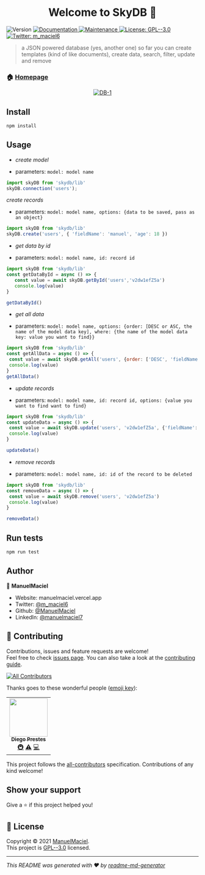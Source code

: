 <h1 align="center">Welcome to SkyDB 👋</h1>
<p>
  <img alt="Version" src="https://img.shields.io/badge/version-1.1.2-blue.svg?cacheSeconds=2592000" />
  <a href="https://github.com/ManuelMaciel/skyDB#readme" target="_blank">
    <img alt="Documentation" src="https://img.shields.io/badge/documentation-yes-brightgreen.svg" />
  </a>
  <a href="https://github.com/ManuelMaciel/skyDB/graphs/commit-activity" target="_blank">
    <img alt="Maintenance" src="https://img.shields.io/badge/Maintained%3F-yes-green.svg" />
  </a>
  <a href="https://github.com/ManuelMaciel/skyDB/blob/master/LICENSE" target="_blank">
    <img alt="License: GPL--3.0" src="https://img.shields.io/github/license/ManuelMaciel/skydb" />
  </a>
  <a href="https://twitter.com/m\_maciel6" target="_blank">
    <img alt="Twitter: m_maciel6" src="https://img.shields.io/twitter/follow/m_maciel6.svg?style=social" />
  </a>
</p>

> a JSON powered database (yes, another one)
so far you can create templates (kind of like documents), create data, search, filter, update and remove

### 🏠 [Homepage](https://github.com/ManuelMaciel/skyDB#readme)
<p align="center">
    <a href="https://ibb.co/mbBpbxK"><img src="https://i.ibb.co/mbBpbxK/DB-1.png" alt="DB-1" border="0"></a>
</p>

## Install

```sh
npm install
```

## Usage


* *create model*
- parameters: `model: model name`
```js
import skyDB from 'skydb/lib'
skyDB.connection('users');
```

*create records*
- parameters: `model: model name, options: {data to be saved, pass as an object}`
```js
import skyDB from 'skydb/lib'
skyDB.create('users', { 'fieldName': 'manuel', 'age': 18 })
```

* *get data by id*
- parameters: `model: model name, id: record id`
```js
import skyDB from 'skydb/lib'
const getDataById = async () => {
   const value = await skyDB.getById('users','v2dw1efZ5a')
   console.log(value)
}

getDataById()
```

* *get all data*
- parameters: `model: model name, options: {order: [DESC or ASC, the name of the model data key], where: {the name of the model data key: value you want to find}}`
```js
import skyDB from 'skydb/lib'
const getAllData = async () => {
 const value = await skyDB.getAll('users', {order: ['DESC', 'fieldName'], where: {'fieldName': 'manuel'}})
 console.log(value)
}
getAllData()

```

* *update records*
- parameters: `model: model name, id: record id, options: {value you want to find want to find}`

```js
import skyDB from 'skydb/lib'
const updateData = async () => {
 const value = await skyDB.update('users', 'v2dw1efZ5a', {'fieldName': 'manuel'})
 console.log(value)
}

updateData()
```

* *remove records*
- parameters: `model: model name, id: id of the record to be deleted`
```js
import skyDB from 'skydb/lib'
const removeData = async () => {
 const value = await skyDB.remove('users', 'v2dw1efZ5a')
 console.log(value)
}

removeData()
```

## Run tests

```sh
npm run test
```

## Author

👤 **ManuelMaciel**

* Website: manuelmaciel.vercel.app
* Twitter: [@m\_maciel6](https://twitter.com/m\_maciel6)
* Github: [@ManuelMaciel](https://github.com/ManuelMaciel)
* LinkedIn: [@manuelmaciel7](https://linkedin.com/in/manuelmaciel7)

## 🤝 Contributing

Contributions, issues and feature requests are welcome!<br />Feel free to check [issues page](https://github.com/ManuelMaciel/skyDB/issues). You can also take a look at the [contributing guide](https://github.com/ManuelMaciel/skyDB/blob/master/CONTRIBUTING.md).
<!-- ALL-CONTRIBUTORS-BADGE:START - Do not remove or modify this section -->
[![All Contributors](https://img.shields.io/badge/all_contributors-1-orange.svg?style=flat-square)](#contributors-)
<!-- ALL-CONTRIBUTORS-BADGE:END -->

Thanks goes to these wonderful people ([emoji key](https://allcontributors.org/docs/en/emoji-key)):

<!-- ALL-CONTRIBUTORS-LIST:START - Do not remove or modify this section -->
<!-- prettier-ignore-start -->
<!-- markdownlint-disable -->
<table>
  <tr>
    <td align="center"><a href="https://www.thesynthwaver.com/"><img src="https://avatars.githubusercontent.com/u/57499868?v=4?s=100" width="100px;" alt=""/><br /><sub><b>Diego Prestes</b></sub></a><br /><a href="#infra-DiegoPrestesGit" title="Infrastructure (Hosting, Build-Tools, etc)">🚇</a> <a href="https://github.com/ManuelMaciel/skyDB/commits?author=DiegoPrestesGit" title="Tests">⚠️</a> <a href="https://github.com/ManuelMaciel/skyDB/commits?author=DiegoPrestesGit" title="Code">💻</a></td>
  </tr>
</table>

<!-- markdownlint-restore -->
<!-- prettier-ignore-end -->

<!-- ALL-CONTRIBUTORS-LIST:END -->

This project follows the [all-contributors](https://github.com/all-contributors/all-contributors) specification. Contributions of any kind welcome!

## Show your support

Give a ⭐️ if this project helped you!

## 📝 License

Copyright © 2021 [ManuelMaciel](https://github.com/ManuelMaciel).<br />
This project is [GPL--3.0](https://github.com/ManuelMaciel/skyDB/blob/master/LICENSE) licensed.

***
_This README was generated with ❤️ by [readme-md-generator](https://github.com/kefranabg/readme-md-generator)_
